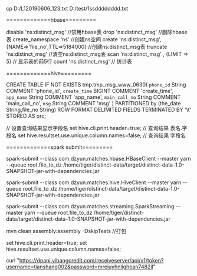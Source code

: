 


cp D:/L120190606_123.txt D:/test/1ssdddddddd.txt

=============hbase=========

disable 'ns:distinct_msg'  //禁用hbase表
drop 'ns:distinct_msg'     //删除hbase表
create_namespace 'ns'     //创建ns空间
create 'ns:distinct_msg',{NAME=>'file_no',TTL=>5184000}   //创建ns:distinct_msg表
truncate 'ns:distinct_msg'  //清空ns:distinct_msg表
scan 'ns:distinct_msg' , {LIMIT => 5}   // 显示表的前5行
count 'ns:distinct_msg'    // 统计表


=============hive=========

CREATE  TABLE IF NOT EXISTS  tmp.tmp_msg_www_0630(
  `phone_id` String  COMMENT 'phone_id',
  `create_time` BIGINT  COMMENT 'create_time',
  `app_name` String  COMMENT 'app_name',
  `main_call_no` String COMMENT 'main_call_no',
  `msg` String COMMENT 'msg'
)
PARTITIONED  by (the_date String,file_no String)
ROW FORMAT DELIMITED FIELDS TERMINATED BY '\t'
STORED AS orc;


 // 设置查询结果显示字段名
set hive.cli.print.header=true;                    //  查询结果 表名.字段名
set  hive.resultset.use.unique.column.names=false;  //  查询结果 字段名

=============spark submit=========

spark-submit --class com.dzyun.matches.hbase.HBaseClient --master yarn  --queue root.file_to_dz /home/tiger/distinct-data/target/distinct-data-1.0-SNAPSHOT-jar-with-dependencies.jar

spark-submit --class com.dzyun.matches.hive.HiveClient --master yarn  --queue root.file_to_dz /home/tiger/distinct-data/target/distinct-data-1.0-SNAPSHOT-jar-with-dependencies.jar

spark-submit --class com.dzyun.matches.streaming.SparkStreaming --master yarn --queue root.file_to_dz /home/tiger/distinct-data/target/distinct-data-1.0-SNAPSHOT-jar-with-dependencies.jar


mvn clean assembly:assembly -DskipTests  //打包


set hive.cli.print.header=true;
set  hive.resultset.use.unique.column.names=false;


curl "https://dpapi.yibangcredit.com/receiveserver/api/v1/token?username=tianshang002&password=mreiuyhnlighean7482il"